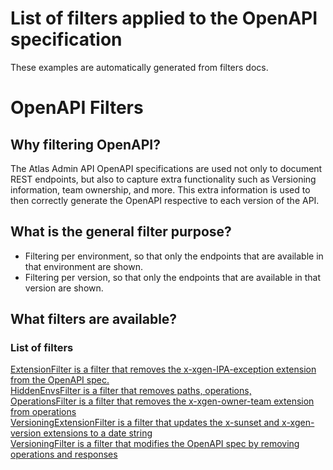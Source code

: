 # List of filters applied to the OpenAPI specification
These examples are automatically generated from filters docs.
# OpenAPI Filters
## Why filtering OpenAPI?
The Atlas Admin API OpenAPI specifications are used not only to document REST endpoints, but also to capture extra functionality such as Versioning information, team ownership, and more. This extra information is used to then correctly generate the OpenAPI respective to each version of the API.
## What is the general filter purpose?
 - Filtering per environment, so that only the endpoints that are available in that environment are shown.
 - Filtering per version, so that only the endpoints that are available in that version are shown.
## What filters are available?
### List of filters
[ExtensionFilter is a filter that removes the x-xgen-IPA-exception extension from the OpenAPI spec.](../internal/openapi/filter/extension.go?plain=1#L21)  
[HiddenEnvsFilter is a filter that removes paths, operations,](../internal/openapi/filter/hidden_envs.go?plain=1#L28)  
[OperationsFilter is a filter that removes the x-xgen-owner-team extension from operations](../internal/openapi/filter/operations.go?plain=1#L20)  
[VersioningExtensionFilter is a filter that updates the x-sunset and x-xgen-version extensions to a date string](../internal/openapi/filter/versioning_extension.go?plain=1#L25)  
[VersioningFilter is a filter that modifies the OpenAPI spec by removing operations and responses](../internal/openapi/filter/versioning.go?plain=1#L25)  
